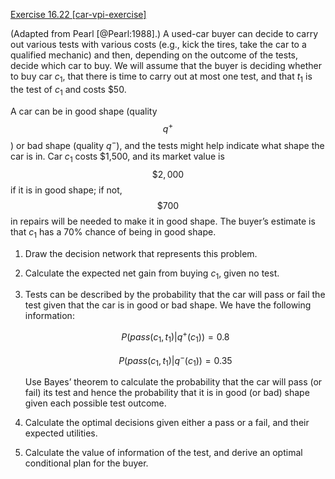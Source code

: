 [Exercise 16.22 \[car-vpi-exercise\]](16-22/)

(Adapted from Pearl [@Pearl:1988].) A used-car
buyer can decide to carry out various tests with various costs (e.g.,
kick the tires, take the car to a qualified mechanic) and then,
depending on the outcome of the tests, decide which car to buy. We will
assume that the buyer is deciding whether to buy car $c_1$, that there
is time to carry out at most one test, and that $t_1$ is the test of
$c_1$ and costs \$50.

A car can be in good shape (quality $$q^+$$) or bad shape (quality $q^-$),
and the tests might help indicate what shape the car is in. Car $c_1$
costs \$1,500, and its market value is $$\$2,000$$ if it is in good shape; if
not, $$\$700$$ in repairs will be needed to make it in good shape. The buyer’s
estimate is that $c_1$ has a 70% chance of being in good shape.

1.  Draw the decision network that represents this problem.

2.  Calculate the expected net gain from buying $c_1$, given no test.

3.  Tests can be described by the probability that the car will pass or
    fail the test given that the car is in good or bad shape. We have
    the following information:

    $$P({pass}(c_1,t_1) | q^+(c_1)) = {0.8}$$

    $$P({pass}(c_1,t_1) | q^-(c_1)) = {0.35}$$

    Use Bayes’ theorem to calculate the probability that the car will pass (or fail) its test and hence the probability that it is in good (or bad) shape given each possible test outcome.

4.  Calculate the optimal decisions given either a pass or a fail, and
    their expected utilities.

5.  Calculate the value of information of the test, and derive an
    optimal conditional plan for the buyer.
